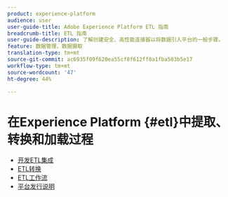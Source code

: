 ```yaml
---
product: experience-platform
audience: user
user-guide-title: Adobe Experience Platform ETL 指南
breadcrumb-title: ETL 指南
user-guide-description: 了解创建安全、高性能连接器以将数据引入平台的一般步骤。
feature: 数据管理，数据摄取
translation-type: tm+mt
source-git-commit: ac6935f09f620ea55cf8f612ff0a1fba503b5e17
workflow-type: tm+mt
source-wordcount: '47'
ht-degree: 44%

---
```



# 在Experience Platform {#etl}中提取、转换和加载过程

- [开发ETL集成](home.md)
- [ETL转换](transformations.md)
- [ETL工作流](workflow.md)
- [平台发行说明](https://www.adobe.com/go/platform-release-notes-en)
